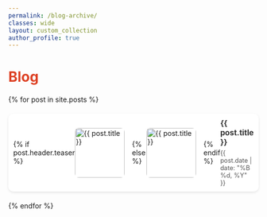 ```yaml
---
permalink: /blog-archive/
classes: wide
layout: custom_collection
author_profile: true
---
```


<style>
  .blog-list {
    display: flex;
    flex-direction: column;
    gap: 20px;
    margin: 20px 0;
  }

  .blog-item {
    display: flex;
    align-items: center;
    background-color: #ffffff;
    border-radius: 10px;
    padding: 10px;
    box-shadow: 0 2px 5px rgba(0, 0, 0, 0.1);
    transition: background-color 0.3s ease;
    text-decoration: none;
    color: inherit;
  }

  .blog-item:hover {
    background-color: #f9f9f9; /* Light background color on hover */
  }

  .blog-item img {
    width: 100px; /* Fixed width for thumbnails */
    height: 100px;
    object-fit: cover;
    border-radius: 8px;
    margin-right: 15px;
  }

  .blog-content {
    flex: 1;
  }

  .blog-title {
    font-weight: bold;
    color: #333;
    margin: 0;
    font-size: 1.1em;
  }

  .blog-date {
    color: #555;
    font-size: 0.9em;
    margin-top: 5px;
  }
</style>

<h1 style="color: #DD4124;">Blog</h1>
<div class="blog-list">
  {% for post in site.posts %}
  <a href="{{ post.url }}" class="blog-item">
    {% if post.header.teaser %}
      <img src="{{ post.header.teaser }}" alt="{{ post.title }}">
    {% else %}
      <img src="/assets/images/default-blog-image.jpg" alt="{{ post.title }}">
    {% endif %}
    <div class="blog-content">
      <div class="blog-title">{{ post.title }}</div>
      <div class="blog-date">{{ post.date | date: "%B %d, %Y" }}</div>
    </div>
  </a>
  {% endfor %}
</div>
